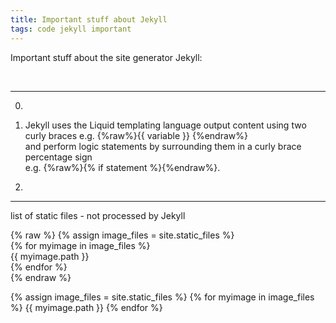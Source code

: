 ```yaml
---
title: Important stuff about Jekyll
tags: code jekyll important
---
```

Important stuff about the site generator Jekyll:

<br>

* * *

0.
1. Jekyll uses the Liquid templating language
output content using two curly braces e.g. {%raw%}{{ variable }} {%endraw%}<br>
and perform logic statements by surrounding them in a curly brace percentage sign <br>
e.g. {%raw%}{% if statement %}{%endraw%}. 

2.


* * *
list of static files - not processed by Jekyll

{% raw %}
{% assign image_files = site.static_files %}<br>
{% for myimage in image_files %}<Br>
  {{ myimage.path }}<br>
{% endfor %}<br>
{% endraw %}


{% assign image_files = site.static_files %}
{% for myimage in image_files %}
  {{ myimage.path }}
{% endfor %}

